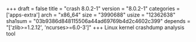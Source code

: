 +++
draft = false
title = "crash 8.0.2-1"
version = "8.0.2-1"
categories = ['apps-extra']
arch = "x86_64"
size = "3990688"
usize = "12362638"
sha1sum = "03b9386d848115506a44ad69769b4d2c4602c399"
depends = "['zlib>=1.2.12', 'ncurses>=6.0-3']"
+++
Linux kernel crashdump analysis tool